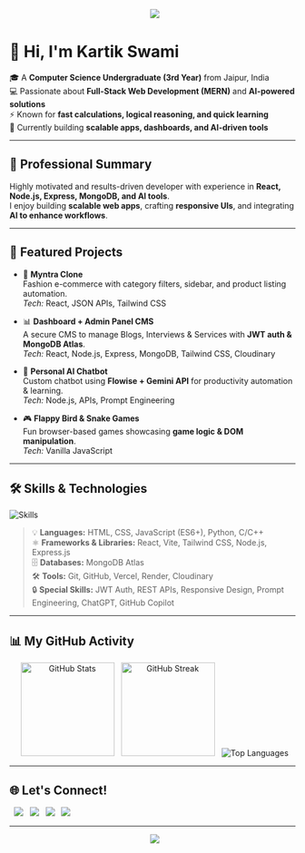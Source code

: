 <p align="center">
  <img src="https://capsule-render.vercel.app/api?type=waving&color=0:00c6ff,100:0072ff&height=200&section=header&text=Kartik%20Swami%20🚀&fontSize=50&fontAlignY=35&animation=twinkling&fontColor=ffffff" />
</p>

# 👋 Hi, I'm Kartik Swami  

🎓 A **Computer Science Undergraduate (3rd Year)** from Jaipur, India  
💻 Passionate about **Full-Stack Web Development (MERN)** and **AI-powered solutions**  
⚡ Known for **fast calculations, logical reasoning, and quick learning**  
🚀 Currently building **scalable apps, dashboards, and AI-driven tools**  

---

## 🌟 Professional Summary
Highly motivated and results-driven developer with experience in **React, Node.js, Express, MongoDB, and AI tools**.  
I enjoy building **scalable web apps**, crafting **responsive UIs**, and integrating **AI to enhance workflows**.  

---

## 🚀 Featured Projects
- 🛒 **Myntra Clone**  
  Fashion e-commerce with category filters, sidebar, and product listing automation.  
  *Tech:* React, JSON APIs, Tailwind CSS  

- 📊 **Dashboard + Admin Panel CMS**  
  A secure CMS to manage Blogs, Interviews & Services with **JWT auth & MongoDB Atlas**.  
  *Tech:* React, Node.js, Express, MongoDB, Tailwind CSS, Cloudinary  

- 🤖 **Personal AI Chatbot**  
  Custom chatbot using **Flowise + Gemini API** for productivity automation & learning.  
  *Tech:* Node.js, APIs, Prompt Engineering  

- 🎮 **Flappy Bird & Snake Games**  
  Fun browser-based games showcasing **game logic & DOM manipulation**.  
  *Tech:* Vanilla JavaScript  

---


## 🛠️ Skills & Technologies
<p>
  <img src="https://skillicons.dev/icons?i=html,css,js,react,nodejs,express,mongodb,tailwind,vite,py,c,git,github,vercel,render" alt="Skills" />
</p>

> 💡 **Languages:** HTML, CSS, JavaScript (ES6+), Python, C/C++  
> ⚛️ **Frameworks & Libraries:** React, Vite, Tailwind CSS, Node.js, Express.js  
> 🗄️ **Databases:** MongoDB Atlas  
> 🛠️ **Tools:** Git, GitHub, Vercel, Render, Cloudinary  
> 🔒 **Special Skills:** JWT Auth, REST APIs, Responsive Design, Prompt Engineering, ChatGPT, GitHub Copilot  


---

## 📊 My GitHub Activity
<p align="center">
  <img src="https://github-readme-stats.vercel.app/api?username=NotYourBr0&show_icons=true&theme=radical&hide_border=true" alt="GitHub Stats" height="165"/>
  <img src="https://github-readme-streak-stats.herokuapp.com/?user=NotYourBr0&theme=radical&hide_border=true" alt="GitHub Streak" height="165"/>
  <img src="https://github-readme-stats.vercel.app/api/top-langs/?username=NotYourBr0&layout=compact&theme=radical&hide_border=true" alt="Top Languages" />
</p>

---

## 🌐 Let's Connect!
<p align="left">
  <a href="mailto:ks806425@gmail.com"><img src="https://img.shields.io/badge/Gmail-D14836?logo=gmail&logoColor=white&style=for-the-badge" /></a>
  <a href="https://github.com/NotYourBr0"><img src="https://img.shields.io/badge/GitHub-100000?logo=github&logoColor=white&style=for-the-badge" /></a>
  <a href="https://www.linkedin.com/in/kartik--swami"><img src="https://img.shields.io/badge/LinkedIn-blue?logo=linkedin&logoColor=white&style=for-the-badge" /></a>
  <a href="https://my-portfolio-khaki-rho-93.vercel.app"><img src="https://img.shields.io/badge/Portfolio-000?logo=vercel&logoColor=white&style=for-the-badge" /></a>
</p>

---

<p align="center">
  <img src="https://capsule-render.vercel.app/api?type=waving&color=0:0072ff,100:00c6ff&height=120&section=footer"/>
</p>
